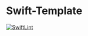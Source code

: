 # Swift-Template
[![SwiftLint](https://github.com/<OWNER>/<REPOSITORY>/workflows/SwiftLint/badge.svg)](https://github.com/<OWNER>/<REPOSITORY>/actions) 
